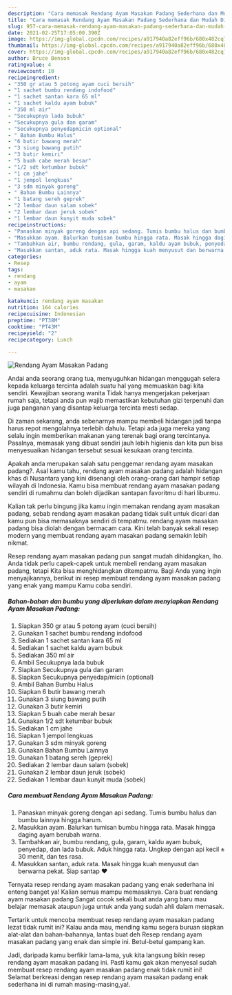 ```yaml
---
description: "Cara memasak Rendang Ayam Masakan Padang Sederhana dan Mudah Dibuat"
title: "Cara memasak Rendang Ayam Masakan Padang Sederhana dan Mudah Dibuat"
slug: 957-cara-memasak-rendang-ayam-masakan-padang-sederhana-dan-mudah-dibuat
date: 2021-02-25T17:05:00.390Z
image: https://img-global.cpcdn.com/recipes/a917940a82eff96b/680x482cq70/rendang-ayam-masakan-padang-foto-resep-utama.jpg
thumbnail: https://img-global.cpcdn.com/recipes/a917940a82eff96b/680x482cq70/rendang-ayam-masakan-padang-foto-resep-utama.jpg
cover: https://img-global.cpcdn.com/recipes/a917940a82eff96b/680x482cq70/rendang-ayam-masakan-padang-foto-resep-utama.jpg
author: Bruce Benson
ratingvalue: 4
reviewcount: 10
recipeingredient:
- "350 gr atau 5 potong ayam cuci bersih"
- "1 sachet bumbu rendang indofood"
- "1 sachet santan kara 65 ml"
- "1 sachet kaldu ayam bubuk"
- "350 ml air"
- "Secukupnya lada bubuk"
- "Secukupnya gula dan garam"
- "Secukupnya penyedapmicin optional"
- " Bahan Bumbu Halus"
- "6 butir bawang merah"
- "3 siung bawang putih"
- "3 butir kemiri"
- "5 buah cabe merah besar"
- "1/2 sdt ketumbar bubuk"
- "1 cm jahe"
- "1 jempol lengkuas"
- "3 sdm minyak goreng"
- " Bahan Bumbu Lainnya"
- "1 batang sereh geprek"
- "2 lembar daun salam sobek"
- "2 lembar daun jeruk sobek"
- "1 lembar daun kunyit muda sobek"
recipeinstructions:
- "Panaskan minyak goreng dengan api sedang. Tumis bumbu halus dan bumbu lainnya hingga harum."
- "Masukkan ayam. Balurkan tumisan bumbu hingga rata. Masak hingga daging ayam berubah warna."
- "Tambahkan air, bumbu rendang, gula, garam, kaldu ayam bubuk, penyedap, dan lada bubuk. Aduk hingga rata. Ungkep dengan api kecil ± 30 menit, dan tes rasa."
- "Masukkan santan, aduk rata. Masak hingga kuah menyusut dan berwarna pekat. Siap santap ❤"
categories:
- Resep
tags:
- rendang
- ayam
- masakan

katakunci: rendang ayam masakan 
nutrition: 164 calories
recipecuisine: Indonesian
preptime: "PT38M"
cooktime: "PT43M"
recipeyield: "2"
recipecategory: Lunch

---
```



![Rendang Ayam Masakan Padang](https://img-global.cpcdn.com/recipes/a917940a82eff96b/680x482cq70/rendang-ayam-masakan-padang-foto-resep-utama.jpg)

Andai anda seorang orang tua, menyuguhkan hidangan menggugah selera kepada keluarga tercinta adalah suatu hal yang memuaskan bagi kita sendiri. Kewajiban seorang  wanita Tidak hanya mengerjakan pekerjaan rumah saja, tetapi anda pun wajib memastikan kebutuhan gizi terpenuhi dan juga panganan yang disantap keluarga tercinta mesti sedap.

Di zaman  sekarang, anda sebenarnya mampu membeli hidangan jadi tanpa harus repot mengolahnya terlebih dahulu. Tetapi ada juga mereka yang selalu ingin memberikan makanan yang terenak bagi orang tercintanya. Pasalnya, memasak yang dibuat sendiri jauh lebih higienis dan kita pun bisa menyesuaikan hidangan tersebut sesuai kesukaan orang tercinta. 



Apakah anda merupakan salah satu penggemar rendang ayam masakan padang?. Asal kamu tahu, rendang ayam masakan padang adalah hidangan khas di Nusantara yang kini disenangi oleh orang-orang dari hampir setiap wilayah di Indonesia. Kamu bisa membuat rendang ayam masakan padang sendiri di rumahmu dan boleh dijadikan santapan favoritmu di hari liburmu.

Kalian tak perlu bingung jika kamu ingin memakan rendang ayam masakan padang, sebab rendang ayam masakan padang tidak sulit untuk dicari dan kamu pun bisa memasaknya sendiri di tempatmu. rendang ayam masakan padang bisa diolah dengan bermacam cara. Kini telah banyak sekali resep modern yang membuat rendang ayam masakan padang semakin lebih nikmat.

Resep rendang ayam masakan padang pun sangat mudah dihidangkan, lho. Anda tidak perlu capek-capek untuk membeli rendang ayam masakan padang, tetapi Kita bisa menghidangkan ditempatmu. Bagi Anda yang ingin menyajikannya, berikut ini resep membuat rendang ayam masakan padang yang enak yang mampu Kamu coba sendiri.

<!--inarticleads1-->

##### Bahan-bahan dan bumbu yang diperlukan dalam menyiapkan Rendang Ayam Masakan Padang:

1. Siapkan 350 gr atau 5 potong ayam (cuci bersih)
1. Gunakan 1 sachet bumbu rendang indofood
1. Sediakan 1 sachet santan kara 65 ml
1. Sediakan 1 sachet kaldu ayam bubuk
1. Sediakan 350 ml air
1. Ambil Secukupnya lada bubuk
1. Siapkan Secukupnya gula dan garam
1. Siapkan Secukupnya penyedap/micin (optional)
1. Ambil  Bahan Bumbu Halus
1. Siapkan 6 butir bawang merah
1. Gunakan 3 siung bawang putih
1. Gunakan 3 butir kemiri
1. Siapkan 5 buah cabe merah besar
1. Gunakan 1/2 sdt ketumbar bubuk
1. Sediakan 1 cm jahe
1. Siapkan 1 jempol lengkuas
1. Gunakan 3 sdm minyak goreng
1. Gunakan  Bahan Bumbu Lainnya
1. Gunakan 1 batang sereh (geprek)
1. Sediakan 2 lembar daun salam (sobek)
1. Gunakan 2 lembar daun jeruk (sobek)
1. Sediakan 1 lembar daun kunyit muda (sobek)




<!--inarticleads2-->

##### Cara membuat Rendang Ayam Masakan Padang:

1. Panaskan minyak goreng dengan api sedang. Tumis bumbu halus dan bumbu lainnya hingga harum.
1. Masukkan ayam. Balurkan tumisan bumbu hingga rata. Masak hingga daging ayam berubah warna.
1. Tambahkan air, bumbu rendang, gula, garam, kaldu ayam bubuk, penyedap, dan lada bubuk. Aduk hingga rata. Ungkep dengan api kecil ± 30 menit, dan tes rasa.
1. Masukkan santan, aduk rata. Masak hingga kuah menyusut dan berwarna pekat. Siap santap ❤




Ternyata resep rendang ayam masakan padang yang enak sederhana ini enteng banget ya! Kalian semua mampu memasaknya. Cara buat rendang ayam masakan padang Sangat cocok sekali buat anda yang baru mau belajar memasak ataupun juga untuk anda yang sudah ahli dalam memasak.

Tertarik untuk mencoba membuat resep rendang ayam masakan padang lezat tidak rumit ini? Kalau anda mau, mending kamu segera buruan siapkan alat-alat dan bahan-bahannya, lantas buat deh Resep rendang ayam masakan padang yang enak dan simple ini. Betul-betul gampang kan. 

Jadi, daripada kamu berfikir lama-lama, yuk kita langsung bikin resep rendang ayam masakan padang ini. Pasti kamu gak akan menyesal sudah membuat resep rendang ayam masakan padang enak tidak rumit ini! Selamat berkreasi dengan resep rendang ayam masakan padang enak sederhana ini di rumah masing-masing,ya!.

